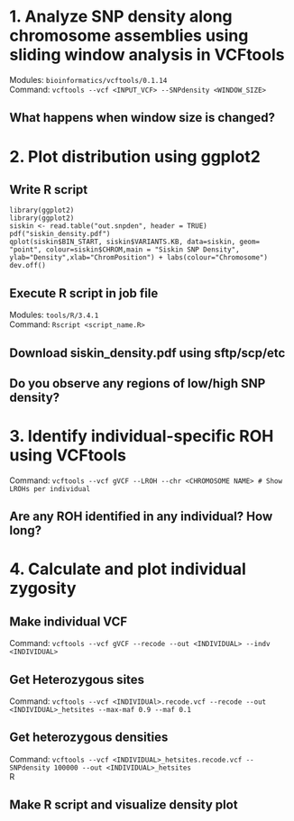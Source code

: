 # 1. Analyze SNP density along chromosome assemblies using sliding window analysis in VCFtools  
Modules: `bioinformatics/vcftools/0.1.14`  
Command: `vcftools --vcf <INPUT_VCF> --SNPdensity <WINDOW_SIZE>`  
## What happens when window size is changed?  

# 2. Plot distribution using ggplot2  
## Write R script
`library(ggplot2)`  
`library(ggplot2)`  
`siskin <- read.table("out.snpden", header = TRUE)`  
`pdf("siskin_density.pdf")`  
`qplot(siskin$BIN_START, siskin$VARIANTS.KB, data=siskin, geom= "point", colour=siskin$CHROM,main = "Siskin SNP Density", ylab="Density",xlab="ChromPosition") + labs(colour="Chromosome")`  
`dev.off()`  

## Execute R script in job file  
Modules: `tools/R/3.4.1`  
Command: `Rscript <script_name.R>`  

## Download siskin_density.pdf using sftp/scp/etc  

## Do you observe any regions of low/high SNP density?  

# 3. Identify individual-specific ROH using VCFtools  
Command: `vcftools --vcf gVCF --LROH --chr <CHROMOSOME NAME> # Show LROHs per individual`

## Are any ROH identified in any individual? How long?  

# 4. Calculate and plot individual zygosity  
## Make individual VCF  

Command: `vcftools --vcf gVCF --recode --out <INDIVIDUAL> --indv <INDIVIDUAL>`  
## Get Heterozygous sites 
Command: `vcftools --vcf <INDIVIDUAl>.recode.vcf --recode --out <INDIVIDUAL>_hetsites --max-maf 0.9 --maf 0.1`  

## Get heterozygous densities  
Command: `vcftools --vcf <INDIVIDUAL>_hetsites.recode.vcf --SNPdensity 100000 --out <INDIVIDUAL>_hetsites`  
R

## Make R script and visualize density plot  

